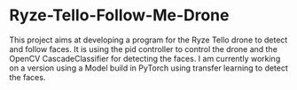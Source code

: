 # Ryze-Tello-Follow-Me-Drone
This project aims at developing a program for the Ryze Tello drone 
to detect and follow faces. It is using the pid controller to control
the drone and the OpenCV CascadeClassifier for detecting the faces.
I am currently working on a version using a Model build in PyTorch 
using transfer learning to detect the faces.